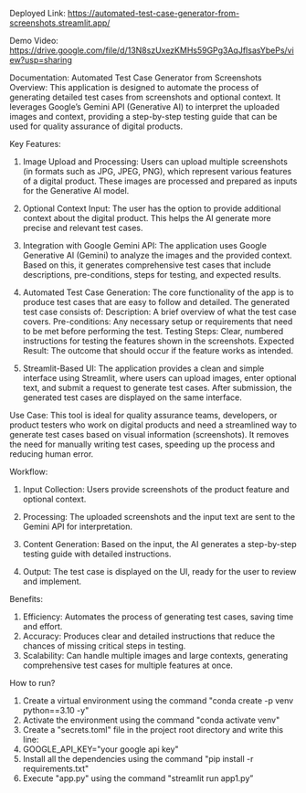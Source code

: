 Deployed Link: https://automated-test-case-generator-from-screenshots.streamlit.app/                                             

Demo Video: https://drive.google.com/file/d/13N8szUxezKMHs59GPg3AqJfIsasYbePs/view?usp=sharing                                                                                            
                                                                                                       
Documentation: Automated Test Case Generator from Screenshots                                                                                                          
Overview:
This application is designed to automate the process of generating detailed test cases from screenshots and optional context. It leverages Google’s Gemini API (Generative AI) to interpret the uploaded images and context, providing a step-by-step testing guide that can be used for quality assurance of digital products.

Key Features:
1. Image Upload and Processing: Users can upload multiple screenshots (in formats such as JPG, JPEG, PNG), which represent various features of a digital product. These images are processed and prepared as inputs for the Generative AI model.

2. Optional Context Input: The user has the option to provide additional context about the digital product. This helps the AI generate more precise and relevant test cases.

3. Integration with Google Gemini API: The application uses Google Generative AI (Gemini) to analyze the images and the provided context. Based on this, it generates comprehensive test cases that include descriptions, pre-conditions, steps for testing, and expected results.

4. Automated Test Case Generation: The core functionality of the app is to produce test cases that are easy to follow and detailed. The generated test case consists of:
    Description: A brief overview of what the test case covers.
    Pre-conditions: Any necessary setup or requirements that need to be met before performing the test.
    Testing Steps: Clear, numbered instructions for testing the features shown in the screenshots.
    Expected Result: The outcome that should occur if the feature works as intended.
5. Streamlit-Based UI: The application provides a clean and simple interface using Streamlit, where users can upload images, enter optional text, and submit a request to generate test cases. After submission, the generated test cases are displayed on the same interface.

Use Case:
This tool is ideal for quality assurance teams, developers, or product testers who work on digital products and need a streamlined way to generate test cases based on visual information (screenshots). It removes the need for manually writing test cases, speeding up the process and reducing human error.

Workflow:
1. Input Collection: Users provide screenshots of the product feature and optional context.

2. Processing: The uploaded screenshots and the input text are sent to the Gemini API for interpretation.

3. Content Generation: Based on the input, the AI generates a step-by-step testing guide with detailed instructions.

4. Output: The test case is displayed on the UI, ready for the user to review and implement.

Benefits:
1. Efficiency: Automates the process of generating test cases, saving time and effort.
2. Accuracy: Produces clear and detailed instructions that reduce the chances of missing critical steps in testing.
3. Scalability: Can handle multiple images and large contexts, generating comprehensive test cases for multiple features at once.

How to run?

1. Create a virtual environment using the command "conda create -p venv python==3.10 -y"                                    
2. Activate the environment using the command "conda activate venv"                                                         
3. Create a "secrets.toml" file in the project root directory and write this line:
4. GOOGLE_API_KEY="your google api key"                                                            
5. Install all the dependencies using the command "pip install -r requirements.txt"
6. Execute "app.py" using the command "streamlit run app1.py”
                                                                                      
